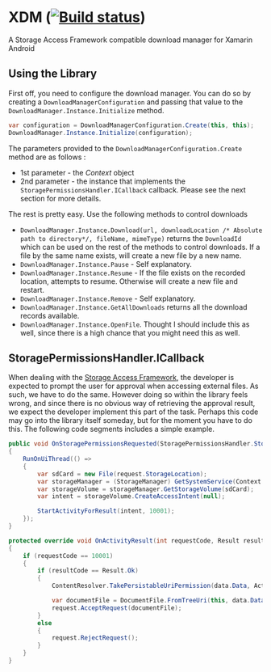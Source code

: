 # XDM ([![Build status](https://build.appcenter.ms/v0.1/apps/6d2f04d7-432b-4359-b59c-b5bc37394be5/branches/master/badge)](https://appcenter.ms))
A Storage Access Framework compatible download manager for Xamarin Android

## Using the Library
First off, you need to configure the download manager. You can do so by creating a `DownloadManagerConfiguration` and passing that value to the `DownloadManager.Instance.Initialize` method.

```csharp
var configuration = DownloadManagerConfiguration.Create(this, this);
DownloadManager.Instance.Initialize(configuration);
```

The parameters provided to the `DownloadManagerConfiguration.Create` method are as follows :
- 1st parameter - the _Context_ object
- 2nd parameter - the instance that implements the `StoragePermissionsHandler.ICallback` callback. Please see the next section for more details.

The rest is pretty easy. Use the following methods to control downloads
- `DownloadManager.Instance.Download(url, downloadLocation /* Absolute path to directory*/, fileName, mimeType)` returns the `DownloadId` which can be used on the rest of the methods to control downloads. If a file by the same name exists, will create a new file by a new name.
- `DownloadManager.Instance.Pause` - Self explanatory.
- `DownloadManager.Instance.Resume` - If the file exists on the recorded location, attempts to resume. Otherwise will create a new file and restart.
- `DownloadManager.Instance.Remove` - Self explanatory.
- `DownloadManager.Instance.GetAllDownloads` returns all the download records available.
- `DownloadManager.Instance.OpenFile`. Thought I should include this as well, since there is a high chance that you might need this as well.

## StoragePermissionsHandler.ICallback
When dealing with the [Storage Access Framework](http://www.androiddocs.com/guide/topics/providers/document-provider.html), the developer is expected to prompt the user for approval when accessing external files. As such, we have to do the same. However doing so within the library feels wrong, and since there is no obvious way of retrieving the approval result, we expect the developer implement this part of the task. Perhaps this code may go into the library itself someday, but for the moment you have to do this. The following code segments includes a simple example.

```csharp
public void OnStoragePermissionsRequested(StoragePermissionsHandler.StoragePermissionsDetail.Request request)
{
    RunOnUiThread(() =>
    {
        var sdCard = new File(request.StorageLocation);
        var storageManager = (StorageManager) GetSystemService(Context.StorageService);
        var storageVolume = storageManager.GetStorageVolume(sdCard);
        var intent = storageVolume.CreateAccessIntent(null);

        StartActivityForResult(intent, 10001);
    });
}

protected override void OnActivityResult(int requestCode, Result resultCode, Intent data)
{
    if (requestCode == 10001)
    {
        if (resultCode == Result.Ok)
        {
            ContentResolver.TakePersistableUriPermission(data.Data, ActivityFlags.GrantWriteUriPermission);

            var documentFile = DocumentFile.FromTreeUri(this, data.Data);
            request.AcceptRequest(documentFile);
        }
        else
        {
            request.RejectRequest();
        }
    }
}
```
